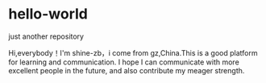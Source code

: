 # hello-world
just another repository

Hi,everybody！I'm shine-zb，i come from gz,China.This is a good platform for learning and communication. I hope I can communicate with more excellent people in the future, and also contribute my meager strength.
